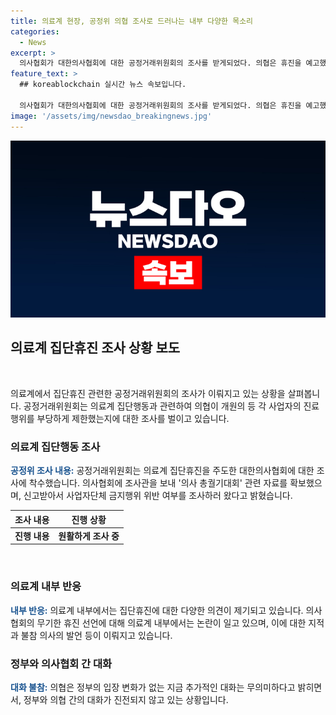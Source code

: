 ```yaml
---
title: 의료계 현장, 공정위 의협 조사로 드러나는 내부 다양한 목소리
categories:
  - News
excerpt: >
  의사협회가 대한의사협회에 대한 공정거래위원회의 조사를 받게되었다. 의협은 휴진을 예고했지만 의료계 내부엔 다른 의견도 있다. 한편, '범의료계대책위원회'가 출범하고, 정부의 입장 변화가 없다며 추가적인 대화가 무의미하다는 반응도 나오고 있다.
feature_text: >
  ## koreablockchain 실시간 뉴스 속보입니다.

  의사협회가 대한의사협회에 대한 공정거래위원회의 조사를 받게되었다. 의협은 휴진을 예고했지만 의료계 내부엔 다른 의견도 있다. 한편, '범의료계대책위원회'가 출범하고, 정부의 입장 변화가 없다며 추가적인 대화가 무의미하다는 반응도 나오고 있다.
image: '/assets/img/newsdao_breakingnews.jpg'
---
```


<p><img src="/assets/img/newsdao_breakingnews.jpg" alt="koreablockchain 속보" /></p>

<h2 data-ke-size="size26">의료계 집단휴진 조사 상황 보도</h2>

<p data-ke-size="size16">&nbsp;</p>

<p>의료계에서 집단휴진 관련한 공정거래위원회의 조사가 이뤄지고 있는 상황을 살펴봅니다. 공정거래위원회는 의료계 집단행동과 관련하여 의협이 개원의 등 각 사업자의 진료 행위를 부당하게 제한했는지에 대한 조사를 벌이고 있습니다.</p>

<h3>의료계 집단행동 조사</h3>

<p data-ke-size="size16"><b><span style="color: #1a5490;">공정위 조사 내용:</span></b> 공정거래위원회는 의료계 집단휴진을 주도한 대한의사협회에 대한 조사에 착수했습니다. 의사협회에 조사관을 보내 '의사 총궐기대회' 관련 자료를 확보했으며, 신고받아서 사업자단체 금지행위 위반 여부를 조사하러 왔다고 밝혔습니다.</p>

<table>
<thead>
    <tr>
        <th>조사 내용</th>
        <th>진행 상황</th>
    </tr>
</thead>
<tbody>
    <tr>
        <td style="text-align: center; height: 17px;"><b>진행 내용</b></td>
        <td style="text-align: center; height: 17px;"><b>원활하게 조사 중</b></td>
    </tr>
</tbody>
</table>

<p data-ke-size="size16">&nbsp;</p>

<h3>의료계 내부 반응</h3>

<p data-ke-size="size16"><b><span style="color: #1a5490;">내부 반응:</span></b> 의료계 내부에서는 집단휴진에 대한 다양한 의견이 제기되고 있습니다. 의사협회의 무기한 휴진 선언에 대해 의료계 내부에서는 논란이 일고 있으며, 이에 대한 지적과 불참 의사의 발언 등이 이뤄지고 있습니다.</p>

<h3>정부와 의사협회 간 대화</h3>

<p data-ke-size="size16"><b><span style="color: #1a5490;">대화 불참:</span></b> 의협은 정부의 입장 변화가 없는 지금 추가적인 대화는 무의미하다고 밝히면서, 정부와 의협 간의 대화가 진전되지 않고 있는 상황입니다.</p>

<p data-ke-size="size16">&nbsp;</p>

<p data-ke-size="size16">&nbsp;</p>

<p data-ke-size="size16">&nbsp;</p>

